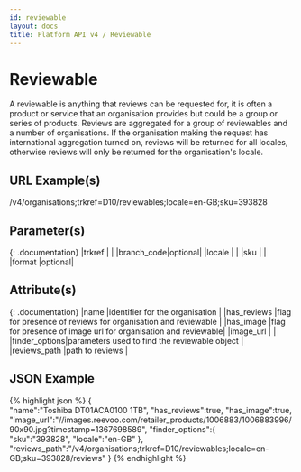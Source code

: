 ```yaml
---
id: reviewable
layout: docs
title: Platform API v4 / Reviewable
---
```


# Reviewable
A reviewable is anything that reviews can be requested for, it is often a product or service
that an organisation provides but could be a group or series of products. Reviews are aggregated
for a group of reviewables and a number of organisations. If the organisation making the request
has international aggregation turned on, reviews will be returned for all locales, otherwise
reviews will only be returned for the organisation's locale.

## URL Example(s)
/v4/organisations;trkref=D10/reviewables;locale=en-GB;sku=393828

## Parameter(s)

{: .documentation}
|trkref     |        |
|branch_code|optional|
|locale     |        |
|sku        |        |
|format     |optional|


## Attribute(s)

{: .documentation}
|name          |identifier for the organisation                               |
|has_reviews   |flag for presence of reviews for organisation and reviewable  |
|has_image     |flag for presence of image url for organisation and reviewable|
|image_url     |                                                              |
|finder_options|parameters used to find the reviewable object                 |
|reviews_path  |path to reviews                                               |

## JSON Example
{% highlight json %}
{  
   "name":"Toshiba DT01ACA0100 1TB",
   "has_reviews":true,
   "has_image":true,
   "image_url":"//images.reevoo.com/retailer_products/1006883/1006883996/90x90.jpg?timestamp=1367698589",
   "finder_options":{  
      "sku":"393828",
      "locale":"en-GB"
   },
   "reviews_path":"/v4/organisations;trkref=D10/reviewables;locale=en-GB;sku=393828/reviews"
}
{% endhighlight %}
